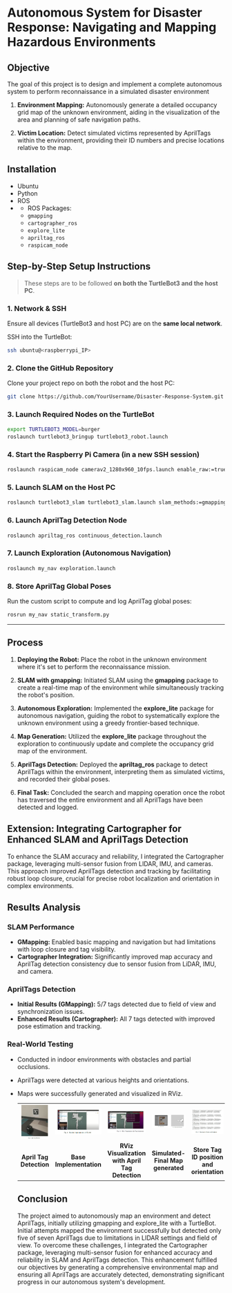 # Autonomous System for Disaster Response: Navigating and Mapping Hazardous Environments

## Objective 

The goal of this project is to design and implement a complete autonomous system to perform reconnaissance in a simulated disaster environment

1. **Environment Mapping:** Autonomously generate a detailed occupancy grid map of the unknown environment, aiding in the visualization of the area and planning of safe navigation paths.

2. **Victim Location:** Detect simulated victims represented by AprilTags within the environment, providing their ID numbers and precise locations relative to the map.


## Installation

- Ubuntu
- Python
- ROS
- - ROS Packages:
  - `gmapping`
  - `cartographer_ros`
  - `explore_lite`
  - `apriltag_ros`
  - `raspicam_node`

## Step-by-Step Setup Instructions

> These steps are to be followed **on both the TurtleBot3 and the host PC**.

### 1. Network & SSH
Ensure all devices (TurtleBot3 and host PC) are on the **same local network**.

SSH into the TurtleBot:
```bash
ssh ubuntu@<raspberrypi_IP>
````

### 2. Clone the GitHub Repository

Clone your project repo on both the robot and the host PC:

```bash
git clone https://github.com/YourUsername/Disaster-Response-System.git
```

### 3. Launch Required Nodes on the TurtleBot

```bash
export TURTLEBOT3_MODEL=burger
roslaunch turtlebot3_bringup turtlebot3_robot.launch
```

### 4. Start the Raspberry Pi Camera (in a new SSH session)

```bash
roslaunch raspicam_node camerav2_1280x960_10fps.launch enable_raw:=true
```

### 5. Launch SLAM on the Host PC

```bash
roslaunch turtlebot3_slam turtlebot3_slam.launch slam_methods:=gmapping
```

### 6. Launch AprilTag Detection Node

```bash
roslaunch apriltag_ros continuous_detection.launch
```

### 7. Launch Exploration (Autonomous Navigation)

```bash
roslaunch my_nav exploration.launch
```

### 8. Store AprilTag Global Poses

Run the custom script to compute and log AprilTag global poses:

```bash
rosrun my_nav static_transform.py
```

---

## Process

1. **Deploying the Robot:** Place the robot in the unknown environment where it's set to perform the reconnaissance mission.

2. **SLAM with gmapping:** Initiated SLAM using the **gmapping** package to create a real-time map of the environment while simultaneously tracking the robot's position.

3. **Autonomous Exploration:** Implemented the **explore_lite** package for autonomous navigation, guiding the robot to systematically explore the unknown environment using a greedy frontier-based technique.

4. **Map Generation:** Utilized the **explore_lite** package throughout the exploration to continuously update and complete the occupancy grid map of the environment.

5. **AprilTags Detection:** Deployed the **apriltag_ros** package to detect AprilTags within the environment, interpreting them as simulated victims, and recorded their global poses.

6. **Final Task:** Concluded the search and mapping operation once the robot has traversed the entire environment and all AprilTags have been detected and logged.


## Extension: Integrating Cartographer for Enhanced SLAM and AprilTags Detection

To enhance the SLAM accuracy and reliability, I integrated the Cartographer package, leveraging multi-sensor fusion from LIDAR, IMU, and cameras. This approach improved AprilTags detection and tracking by facilitating robust loop closure, crucial for precise robot localization and orientation in complex environments.

## Results Analysis

### SLAM Performance

* **GMapping:** Enabled basic mapping and navigation but had limitations with loop closure and tag visibility.
* **Cartographer Integration:** Significantly improved map accuracy and AprilTag detection consistency due to sensor fusion from LiDAR, IMU, and camera.

### AprilTags Detection

* **Initial Results (GMapping):** 5/7 tags detected due to field of view and synchronization issues.
* **Enhanced Results (Cartographer):** All 7 tags detected with improved pose estimation and tracking.

### Real-World Testing

* Conducted in indoor environments with obstacles and partial occlusions.
* AprilTags were detected at various heights and orientations.
* Maps were successfully generated and visualized in RViz.

  <table>
  <tr>
    <td><img src="Results/April Tags Detection.png" alt="April Tag Detection" width="300"/></td>
    <td><img src="Results/Base Implementation.png" alt="Base Implementation" width="300"/></td>
    <td><img src="Results/RViz Visualization with April Tag Detection.png" alt="RViz Visualization with April Tag Detection" width="300"/></td>
    <td><img src="Results/Simulated-Final Map generated.png" alt="Simulated-Final Map generated" width="300"/></td>
    <td><img src="Results/Store Tag ID position and orientation.png" alt="Store Tag ID position and orientation" width="300"/></td>
  </tr>
  <tr>
    <td align="center"><b>April Tag Detection</b></td>
    <td align="center"><b>Base Implementation</b></td>
    <td align="center"><b>RViz Visualization with April Tag Detection</b></td>
    <td align="center"><b>Simulated-Final Map generated</b></td>
    <td align="center"><b>Store Tag ID position and orientation</b></td>
  </tr>
</table>


## Conclusion

The project aimed to autonomously map an environment and detect AprilTags, initially utilizing gmapping and explore_lite with a TurtleBot. Initial attempts mapped the environment successfully but detected only five of seven AprilTags due to limitations in LIDAR settings and field of view. To overcome these challenges, I integrated the Cartographer package, leveraging multi-sensor fusion for enhanced accuracy and reliability in SLAM and AprilTags detection. This enhancement fulfilled our objectives by generating a comprehensive environmental map and ensuring all AprilTags are accurately detected, demonstrating significant progress in our autonomous system's development.
